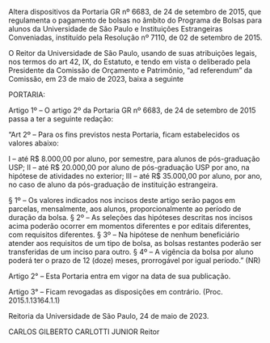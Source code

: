 Altera dispositivos da Portaria GR nº 6683, de 24 de setembro de 2015, que regulamenta o pagamento de bolsas no âmbito do Programa de Bolsas para alunos da Universidade de São Paulo e Instituições Estrangeiras Conveniadas, instituído pela Resolução nº 7110, de 02 de setembro de 2015.

O Reitor da Universidade de São Paulo, usando de suas atribuições legais, nos termos do art 42, IX, do Estatuto, e tendo em vista o deliberado pela Presidente da Comissão de Orçamento e Patrimônio, “ad referendum” da Comissão, em 23 de maio de 2023, baixa a seguinte

PORTARIA:

Artigo 1º – O artigo 2º da Portaria GR nº 6683, de 24 de setembro de 2015 passa a ter a seguinte redação:

“Art 2º – Para os fins previstos nesta Portaria, ficam estabelecidos os valores abaixo:

I – até R$ 8.000,00 por aluno, por semestre, para alunos de pós-graduação USP;
II – até R$ 20.000,00 por aluno de pós-graduação USP por ano, na hipótese de atividades no exterior;
III – até R$ 35.000,00 por aluno, por ano, no caso de aluno da pós-graduação de instituição estrangeira.

§ 1º – Os valores indicados nos incisos deste artigo serão pagos em parcelas, mensalmente, aos alunos, proporcionalmente ao período de duração da bolsa.
§ 2º – As seleções das hipóteses descritas nos incisos acima poderão ocorrer em momentos diferentes e por editais diferentes, com requisitos diferentes.
§ 3º – Na hipótese de nenhum beneficiário atender aos requisitos de um tipo de bolsa, as bolsas restantes poderão ser transferidas de um inciso para outro.
§ 4º – A vigência da bolsa por aluno poderá ter o prazo de 12 (doze) meses, prorrogável por igual período.” (NR)

Artigo 2° – Esta Portaria entra em vigor na data de sua publicação.

Artigo 3° – Ficam revogadas as disposições em contrário. (Proc. 2015.1.13164.1.1)

Reitoria da Universidade de São Paulo, 24 de maio de 2023.

CARLOS GILBERTO CARLOTTI JUNIOR
Reitor